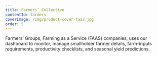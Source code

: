 ```yaml
---
title: Farmers’ Collective
contentId: farmers
coverImage: /img/product-cover-faas.jpg
order: 5
---
```


Farmers’ Groups, Farming as a Service (FAAS) companies, uses our dashboard to monitor, manage smallholder farmer details, farm-inputs requirements, productivity checklists, and seasonal yield predictions.
